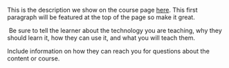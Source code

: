 This is the description we show on the course page [here](https://lab.github.com/Usernam2/how-to-make-discord-bot-online). This first paragraph will be featured at the top of the page so make it great.
​

​
Be sure to tell the learner about the technology you are teaching, why they should learn it, how they can use it, and what you will teach them.
​


Include information on how they can reach you for questions about the content or course. 